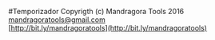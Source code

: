#Temporizador 
Copyrigth (c) Mandragora Tools 2016
[mandragoratools@gmail.com](mailto:mandragoratools@gmail.com)  
[http://bit.ly/mandragoratools](http://bit.ly/mandragoratools)




